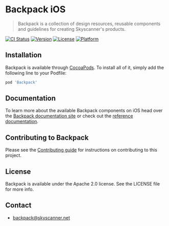 # Backpack iOS

> Backpack is a collection of design resources, reusable components and guidelines for creating Skyscanner's products.

[![CI Status](https://github.com/Skyscanner/backpack-ios/workflows/CI/badge.svg)](https://github.com/Skyscanner/backpack-ios/actions)
[![Version](https://img.shields.io/cocoapods/v/Backpack.svg?style=flat)](https://cocoapods.org/pods/Backpack)
[![License](https://img.shields.io/cocoapods/l/Backpack.svg?style=flat)](https://cocoapods.org/pods/Backpack)
[![Platform](https://img.shields.io/cocoapods/p/Backpack.svg?style=flat)](https://cocoapods.org/pods/Backpack)


## Installation

Backpack is available through [CocoaPods](https://cocoapods.org). To install
all of it, simply add the following line to your Podfile:

```ruby
pod 'Backpack'
```

## Documentation

To learn more about the available Backpack components on iOS head over the [Backpack documentation site](https://backpack.github.io/) or check out the [reference documentation](https://backpack.github.io/ios).

## Contributing to Backpack

Please see the [Contributing guide][0] for instructions on contributing to this project.

## License

Backpack is available under the Apache 2.0 license. See the LICENSE file for more info.

[0]: CONTRIBUTING.md

## Contact
- backpack@skyscanner.net
